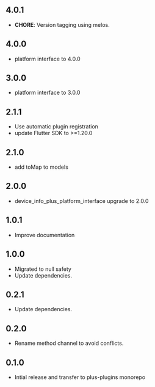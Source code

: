 ## 4.0.1

 - **CHORE**: Version tagging using melos.

## 4.0.0

- platform interface to 4.0.0

## 3.0.0

- platform interface to 3.0.0

## 2.1.1

- Use automatic plugin registration
- update Flutter SDK to >=1.20.0

## 2.1.0

- add toMap to models

## 2.0.0

- device_info_plus_platform_interface upgrade to 2.0.0

## 1.0.1

- Improve documentation

## 1.0.0

- Migrated to null safety
- Update dependencies.

## 0.2.1

- Update dependencies.

## 0.2.0

- Rename method channel to avoid conflicts.

## 0.1.0

- Intial release and transfer to plus-plugins monorepo
